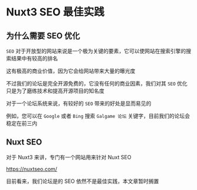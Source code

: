 # Nuxt3 SEO 最佳实践

## 为什么需要 SEO 优化

`SEO` 对于开放型的网站来说是一个极为关键的要素，它可以使网站在搜索引擎的搜索结果中有较高的排名

这有极高的商业价值，因为它会给网站带来大量的曝光度

不过我们的论坛是完全开源免费的，它没有任何的商业因素，我们对其 `SEO` 优化只是为了磨练技术和提高开源项目的知名度

对于一个论坛系统来说，有较好的 `SEO` 带来的好处是显而易见的

例如，您可以在 `Google` 或者 `Bing` 搜索 `Galgame 论坛` 关键字，目前我们的论坛会稳定在前三内

## Nuxt SEO

对于 Nuxt3 来讲，专门有一个网站用来针对 Nuxt SEO

https://nuxtseo.com/

目前看来，我们论坛是的 SEO 依然不是最佳实践，本文章暂时搁置
